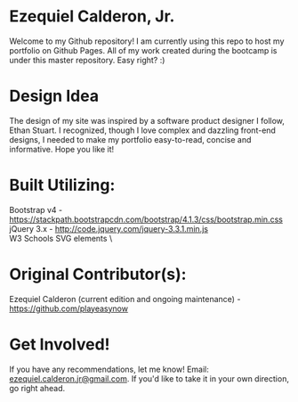 # Ezequiel Calderon, Jr.
Welcome to my Github repository! I am currently using this repo to host my portfolio on Github Pages. All of my work created during the bootcamp is under this master repository. Easy right? :) 

# Design Idea
The design of my site was inspired by a software product designer I follow, Ethan Stuart. I recognized, though I love complex and dazzling front-end designs, I needed to make my portfolio easy-to-read, concise and informative. Hope you like it!

# Built Utilizing: 
Bootstrap v4 - <https://stackpath.bootstrapcdn.com/bootstrap/4.1.3/css/bootstrap.min.css> \
jQuery 3.x - <http://code.jquery.com/jquery-3.3.1.min.js> \
W3 Schools SVG elements \

# Original Contributor(s):
Ezequiel Calderon (current edition and ongoing maintenance) - <https://github.com/playeasynow>

# Get Involved!
If you have any recommendations, let me know! Email: ezequiel.calderon.jr@gmail.com. If you'd like to take it in your own direction, go right ahead. 
